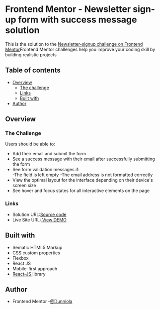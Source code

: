 # Frontend Mentor - Newsletter sign-up form with success message solution
This is the solution to the <a href ="https://www.frontendmentor.io/challenges/newsletter-signup-form-with-success-message-3FC1AZbNrv/hub">Newsletter-signup challenge on  Frontend Mentor</a>Frontend Mentor challenges help you improve your coding skill by building realistic projects 
## Table of contents 

- [Overview](#overview)
  - [The challenge](#the-challenge)
  - [Links](#links)
  - [Built with](#built-with)
- [Author](#author)

## Overview 

### The Challenge
Users should be able to:
- Add their email and submit the form
- See a success message with their email after successfully submitting the form
- See form validation messages if:        
  -The field is left empty
  -The email address is not formatted          correctly
- View the optimal layout for the interface depending on their device's screen size
- See hover and focus states for all interactive elements on the page

### Links

- Solution URL:<a href ="https://github.com/Dunniola/Newsletter-signup-success">Source code </a>
- Live Site URL:<a href = "https://dunniola.github.io/Newsletter-signup-success/"> View DEMO
  </a>

## Built with

  - Sematic HTML5 Markup
  - CSS custom properties
  - Flexbox
  - React JS
  - Mobile-first approach
  - <a href ="https://react.dev/">React-JS     </a>library 



## Author
- Frontend Mentor -<a href ="https://www.frontendmentor.io/home/my-challenges?tab=completed">@Dunniola</a>
